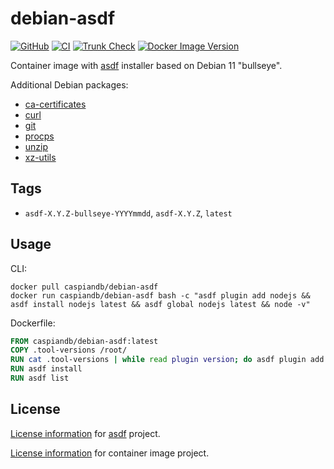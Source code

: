 # debian-asdf

[![GitHub](https://img.shields.io/github/v/tag/caspiandb/docker-debian-asdf?label=GitHub)](https://github.com/caspiandb/docker-debian-asdf)
[![CI](https://github.com/caspiandb/docker-debian-asdf/actions/workflows/ci.yaml/badge.svg)](https://github.com/caspiandb/docker-debian-asdf/actions/workflows/ci.yaml)
[![Trunk Check](https://github.com/caspiandb/docker-debian-asdf/actions/workflows/trunk.yaml/badge.svg)](https://github.com/caspiandb/docker-debian-asdf/actions/workflows/trunk.yaml)
[![Docker Image Version](https://img.shields.io/docker/v/caspiandb/debian-asdf/latest?label=docker&logo=docker)](https://hub.docker.com/r/caspiandb/debian-asdf)

Container image with [asdf](https://asdf-vm.com/) installer based on Debian 11 "bullseye".

Additional Debian packages:

- [ca-certificates](https://packages.debian.org/bullseye/ca-certificates)
- [curl](https://packages.debian.org/bullseye/curl)
- [git](https://packages.debian.org/bullseye/git)
- [procps](https://packages.debian.org/bullseye/procps)
- [unzip](https://packages.debian.org/bullseye/unzip)
- [xz-utils](https://packages.debian.org/bullseye/xz-utils)

## Tags

- `asdf-X.Y.Z-bullseye-YYYYmmdd`, `asdf-X.Y.Z`, `latest`

## Usage

CLI:

```shell
docker pull caspiandb/debian-asdf
docker run caspiandb/debian-asdf bash -c "asdf plugin add nodejs && asdf install nodejs latest && asdf global nodejs latest && node -v"
```

Dockerfile:

```Dockerfile
FROM caspiandb/debian-asdf:latest
COPY .tool-versions /root/
RUN cat .tool-versions | while read plugin version; do asdf plugin add $plugin; done
RUN asdf install
RUN asdf list
```

## License

[License information](https://github.com/asdf-vm/asdf/blob/master/LICENSE) for
[asdf](https://asdf-vm.com/) project.

[License
information](https://github.com/caspiandb/docker-debian-asdf/blob/main/LICENSE) for
container image project.
